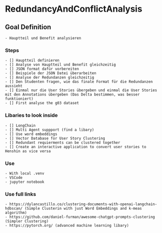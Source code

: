 # RedundancyAndConflictAnalysis

## Goal Definition
    - Hauptteil und Benefit analysieren

### Steps
    - [] Hauptteil definieren
    - [] Analyse von Hauptteil und Benefit gleichzeitig
    - [] JSON format dafür vorbereiten
    - [] Beispiele der JSON Datei überarbeiten
    - [] Analyse der Redundanzen gleichzeitig
    - [] Den Studenten fragen, wie das finale Format für die Redundanzen aussieht
    - [] Einmal nur die User Stories übergeben und einmal die User Stories mit den Annotations übergeben (Das Delta bestimmen, was besser funktioniert)
    - [] First analyse the g03 dataset


### Libaries to look inside
    - [] LongChain
    - [] Multi Agent suppport (find a libary)
    - [] Use word embeddings
    - [] Vector Database for User Story Clustering
    - [] Redundant requierments can be clustered together 
    - [] Create an interactive application to convert user stories to Henshin as vice versa


### Use
    - With local .venv
    - VSCode
    - jupyter notebook

### Use full links
    - https://dylancastillo.co/clustering-documents-with-openai-langchain-hdbscan/ (Simple Clusterin with just Word Embeddings and k-meas algorithm)
    - https://github.com/daniel-furman/awesome-chatgpt-prompts-clustering (Simpler Clustering)
    - https://pytorch.org/ (advanced machine learning libary)